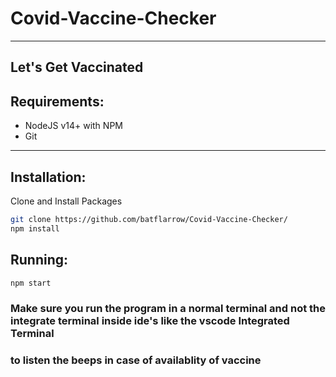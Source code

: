 # Covid-Vaccine-Checker

-------------------------------------------

## Let's Get Vaccinated

## Requirements:

- NodeJS v14+ with NPM
- Git

-------------------------------------------

## Installation:

Clone and Install Packages
```bash
git clone https://github.com/batflarrow/Covid-Vaccine-Checker/
npm install
```

## Running:

```bash
npm start
```

### Make sure you run the program in a normal terminal and not the integrate terminal inside ide's like the vscode Integrated Terminal
### to listen the beeps in case of availablity of vaccine
